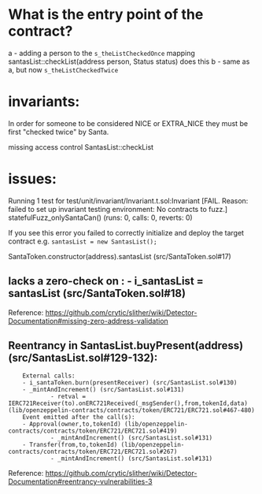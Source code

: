 # What is the entry point of the contract?
a - adding a person to the `s_theListCheckedOnce` mapping
santasList::checkList(address person, Status status)  does this
b - same as a, but now `s_theListCheckedTwice`


# invariants:

In order for someone to be considered NICE or EXTRA_NICE they must be first "checked twice" by Santa.

missing access control  SantasList::checkList

# issues:
Running 1 test for test/unit/invariant/Invariant.t.sol:Invariant
[FAIL. Reason: failed to set up invariant testing environment: No contracts to fuzz.] statefulFuzz_onlySantaCan() (runs: 0, calls: 0, reverts: 0)

If you see this error you failed to correctly initialize and deploy the target contract
e.g. ```santasList = new SantasList();```


SantaToken.constructor(address).santasList (src/SantaToken.sol#17) 
## lacks a zero-check on : - i_santasList = santasList (src/SantaToken.sol#18)
Reference: https://github.com/crytic/slither/wiki/Detector-Documentation#missing-zero-address-validation

## Reentrancy in SantasList.buyPresent(address) (src/SantasList.sol#129-132):
        External calls:
        - i_santaToken.burn(presentReceiver) (src/SantasList.sol#130)
        - _mintAndIncrement() (src/SantasList.sol#131)
                - retval = IERC721Receiver(to).onERC721Received(_msgSender(),from,tokenId,data) (lib/openzeppelin-contracts/contracts/token/ERC721/ERC721.sol#467-480)
        Event emitted after the call(s):
        - Approval(owner,to,tokenId) (lib/openzeppelin-contracts/contracts/token/ERC721/ERC721.sol#419)
                - _mintAndIncrement() (src/SantasList.sol#131)
        - Transfer(from,to,tokenId) (lib/openzeppelin-contracts/contracts/token/ERC721/ERC721.sol#267)
                - _mintAndIncrement() (src/SantasList.sol#131)
Reference: https://github.com/crytic/slither/wiki/Detector-Documentation#reentrancy-vulnerabilities-3
